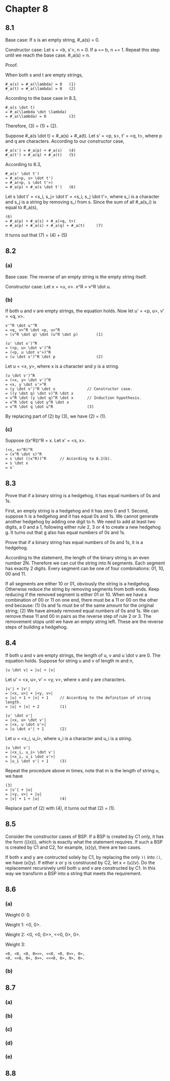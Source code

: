 # Chapter 8

## 8.1

Base case: If s is an empty string, #_a(s) = 0.

Constructor case: Let s = <b, s'>, n = 0. If a == b, n += 1. Repeat this step until we reach the base case. #_a(s) = n.

Proof.

When both s and t are empty strings,

    #_a(s) = #_a(\lambda) = 0   (1)
    #_a(t) = #_a(\lambda) = 0   (2)

According to the base case in 8.3,

    #_a(s \dot t)
    = #_a(\lambda \dot \lambda)
    = #_a(\lambda) = 0          (3)

Therefore, (3) = (1) + (2).

Suppose #_a(s \dot t) = #_a(s) + #_a(t). Let s' = <p, s>, t' = <q, t>, where p and q are characters. According to our constructor case,

    #_a(s') = #_a(p) + #_a(s)   (4)
    #_a(t') = #_a(q) + #_a(t)   (5)

According to 8.3,

    #_a(s' \dot t')
    = #_a(<p, s> \dot t')
    = #_a(<p, s \dot t'>)
    = #_a(p) + #_a(s \dot t')   (6)

Let s \dot t' = <s_i, s_j> \dot t' = <s_i, s_j \dot t'>, where s_i is a character and s_j is a string by removing s_i from s. Since the sum of all #_a(s_i) is equal to #_a(s),

    (6)
    = #_a(p) + #_a(s) + #_a(<q, t>)
    = #_a(p) + #_a(s) + #_a(q) + #_a(t)     (7)

It turns out that (7) = (4) + (5)

## 8.2

### (a)

Base case: The reverse of an empty string is the empty string itself.

Constructor case: Let x = <u, v>. x^R = v^R \dot u.

### (b)

If both u and v are empty strings, the equation holds. Now let u' = <p, u>, v' = <q, v>.

    v'^R \dot u'^R
    = <q, v>^R \dot <p, u>^R
    = (v^R \dot q) \dot (u^R \dot p)        (1)

    (u' \dot v')^R
    = (<p, u> \dot v')^R
    = (<p, u \dot v'>)^R
    = (u \dot v')^R \dot p                  (2)

Let u = <x, y>, where x is a character and y is a string.

    (u \dot v')^R
    = (<x, y> \dot v')^R
    = <x, y \dot v'>^R
    = (y \dot v')^R \dot x              // Constructor case.
    = ((y \dot q) \dot v)^R \dot x
    = v^R \dot (y \dot q)^R \dot x      // Induction hypothesis.
    = v^R \dot q \dot y^R \dot x
    = v^R \dot q \dot u^R               (3)

By replacing part of (2) by (3), we have (2) = (1).

### (c)

Suppose ((x^R))^R = x. Let x' = <s, x>.

    (<s, x>^R)^R
    = (x^R \dot s)^R
    = s \dot ((x^R))^R      // According to 8.2(b).
    = s \dot x
    = x'

## 8.3

Prove that if a binary string is a hedgehog, it has equal numbers of 0s and 1s.

First, an empty string is a hedgehog and it has zero 0 and 1. Second, suppose h is a hedgehog and it has equal 0s and 1s. We cannot generate another hedgehog by adding one digit to h. We need to add at least two digits, a 0 and a 1, following either rule 2, 3 or 4 to create a new hedgehog g. It turns out that g also has equal numbers of 0s and 1s.

Prove that if a binary string has equal numbers of 0s and 1s, it is a hedgehog.

According to the statement, the length of the binary string is an even number 2N. Therefore we can cut the string into N segments. Each segment has exactly 2 digits. Every segment can be one of four combinations: 01, 10, 00 and 11.

If all segments are either 10 or 01, obviously the string is a hedgehog. Otherwise reduce the string by removing segments from both ends. Keep reducing if the removed segment is either 01 or 10. When we have a combination of 00 or 11 on one end, there must be a 11 or 00 on the other end because: (1) 0s and 1s must be of the same amount for the original string; (2) We have already removed equal numbers of 0s and 1s. We can remove these 11 and 00 in pairs as the reverse step of rule 2 or 3. The removement stops until we have an empty string left. These are the reverse steps of building a hedgehog.

## 8.4

If both u and v are empty strings, the length of u, v and u \dot v are 0. The equation holds. Suppose for string u and v of length m and n,

    |u \dot v| = |u| + |v|

Let u' = <x, u>, v' = <y, v>, where x and y are characters.

    |u'| + |v'|
    = |<x, u>| + |<y, v>|
    = |u| + 1 + |v| + 1     // According to the definition of string length.
    = |u| + |v| + 2         (1)

    |u' \dot v'|
    = |<x, u> \dot v'|
    = |<x, u \dot v'>|
    = |u \dot v'| + 1       (2)

Let u = <x_i, u_i>, where x_i is a character and u_i is a string.

    |u \dot v'|
    = |<x_i, u_i> \dot v'|
    = |<x_i, u_i \dot v'>|
    = |u_i \dot v'| + 1     (3)

Repeat the procedure above m times, note that m is the length of string u, we have

    (3)
    = |v'| + |u|
    = |<y, v>| + |u|
    = |v| + 1 + |u|         (4)

Replace part of (2) with (4), it turns out that (2) = (1).

## 8.5

Consider the constructor cases of BSP. If a BSP is created by C1 only, it has the form (((x))), which is exactly what the statement requires. If such a BSP is created by C1 and C2, for example, (x)(y), there are two cases.

If both x and y are contructed solely by C1, by replacing the only `)(` into `()`, we have (x()y). If either x or y is construced by C2, let x = (u)(v). Do the replacement recursively until both u and v are constructed by C1. In this way we transform a BSP into a string that meets the requirement.

## 8.6

### (a)

Weight 0: 0.

Weight 1: <0, 0>.

Weight 2: <0, <0, 0>>, <<0, 0>, 0>.

Weight 3:

    <0, <0, <0, 0>>>, <<0, <0, 0>>, 0>,
    <0, <<0, 0>, 0>>, <<<0, 0>, 0>, 0>.

### (b)



## 8.7

### (a)



### (b)



### (c)



### (d)



### (e)



## 8.8


